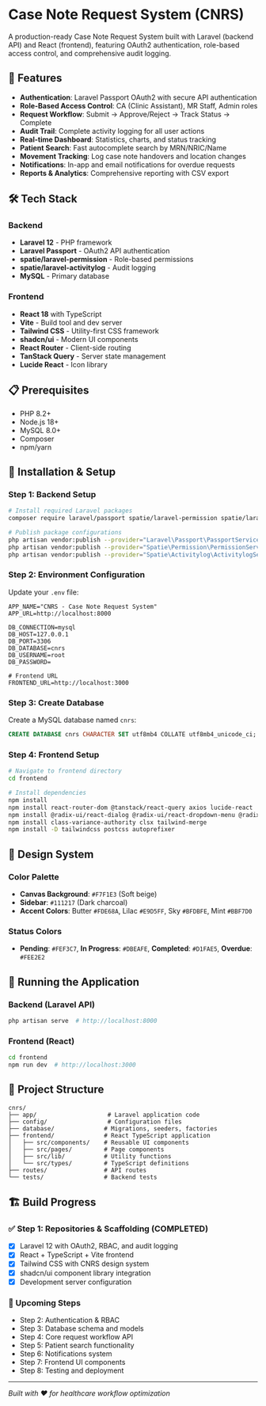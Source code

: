 # Case Note Request System (CNRS)

A production-ready Case Note Request System built with Laravel (backend API) and React (frontend), featuring OAuth2 authentication, role-based access control, and comprehensive audit logging.

## 🚀 Features

- **Authentication**: Laravel Passport OAuth2 with secure API authentication
- **Role-Based Access Control**: CA (Clinic Assistant), MR Staff, Admin roles
- **Request Workflow**: Submit → Approve/Reject → Track Status → Complete
- **Audit Trail**: Complete activity logging for all user actions
- **Real-time Dashboard**: Statistics, charts, and status tracking
- **Patient Search**: Fast autocomplete search by MRN/NRIC/Name
- **Movement Tracking**: Log case note handovers and location changes
- **Notifications**: In-app and email notifications for overdue requests
- **Reports & Analytics**: Comprehensive reporting with CSV export

## 🛠 Tech Stack

### Backend
- **Laravel 12** - PHP framework
- **Laravel Passport** - OAuth2 API authentication
- **spatie/laravel-permission** - Role-based permissions
- **spatie/laravel-activitylog** - Audit logging
- **MySQL** - Primary database

### Frontend
- **React 18** with TypeScript
- **Vite** - Build tool and dev server
- **Tailwind CSS** - Utility-first CSS framework
- **shadcn/ui** - Modern UI components
- **React Router** - Client-side routing
- **TanStack Query** - Server state management
- **Lucide React** - Icon library

## 📋 Prerequisites

- PHP 8.2+
- Node.js 18+
- MySQL 8.0+
- Composer
- npm/yarn

## 🔧 Installation & Setup

### Step 1: Backend Setup

```bash
# Install required Laravel packages
composer require laravel/passport spatie/laravel-permission spatie/laravel-activitylog

# Publish package configurations
php artisan vendor:publish --provider="Laravel\Passport\PassportServiceProvider"
php artisan vendor:publish --provider="Spatie\Permission\PermissionServiceProvider"
php artisan vendor:publish --provider="Spatie\Activitylog\ActivitylogServiceProvider"
```

### Step 2: Environment Configuration

Update your `.env` file:

```env
APP_NAME="CNRS - Case Note Request System"
APP_URL=http://localhost:8000

DB_CONNECTION=mysql
DB_HOST=127.0.0.1
DB_PORT=3306
DB_DATABASE=cnrs
DB_USERNAME=root
DB_PASSWORD=

# Frontend URL
FRONTEND_URL=http://localhost:3000
```

### Step 3: Create Database

Create a MySQL database named `cnrs`:

```sql
CREATE DATABASE cnrs CHARACTER SET utf8mb4 COLLATE utf8mb4_unicode_ci;
```

### Step 4: Frontend Setup

```bash
# Navigate to frontend directory
cd frontend

# Install dependencies
npm install
npm install react-router-dom @tanstack/react-query axios lucide-react
npm install @radix-ui/react-dialog @radix-ui/react-dropdown-menu @radix-ui/react-tabs
npm install class-variance-authority clsx tailwind-merge
npm install -D tailwindcss postcss autoprefixer
```

## 🎨 Design System

### Color Palette
- **Canvas Background**: `#F7F1E3` (Soft beige)
- **Sidebar**: `#111217` (Dark charcoal)
- **Accent Colors**: Butter `#FDE68A`, Lilac `#E9D5FF`, Sky `#BFDBFE`, Mint `#BBF7D0`

### Status Colors
- **Pending**: `#FEF3C7`, **In Progress**: `#DBEAFE`, **Completed**: `#D1FAE5`, **Overdue**: `#FEE2E2`

## 🚀 Running the Application

### Backend (Laravel API)
```bash
php artisan serve  # http://localhost:8000
```

### Frontend (React)
```bash
cd frontend
npm run dev  # http://localhost:3000
```

## 📁 Project Structure

```
cnrs/
├── app/                    # Laravel application code
├── config/                 # Configuration files
├── database/              # Migrations, seeders, factories
├── frontend/              # React TypeScript application
│   ├── src/components/    # Reusable UI components
│   ├── src/pages/         # Page components
│   ├── src/lib/           # Utility functions
│   └── src/types/         # TypeScript definitions
├── routes/                # API routes
└── tests/                 # Backend tests
```

## 🏗 Build Progress

### ✅ Step 1: Repositories & Scaffolding (COMPLETED)
- [x] Laravel 12 with OAuth2, RBAC, and audit logging
- [x] React + TypeScript + Vite frontend
- [x] Tailwind CSS with CNRS design system
- [x] shadcn/ui component library integration
- [x] Development server configuration

### 🔄 Upcoming Steps
- Step 2: Authentication & RBAC
- Step 3: Database schema and models
- Step 4: Core request workflow API
- Step 5: Patient search functionality
- Step 6: Notifications system
- Step 7: Frontend UI components
- Step 8: Testing and deployment

---

*Built with ❤️ for healthcare workflow optimization*
